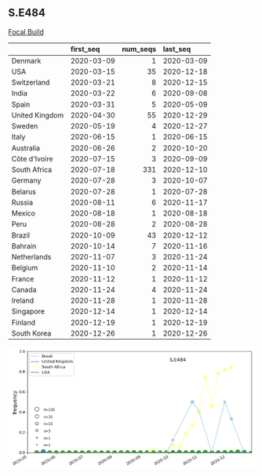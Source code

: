 

## S.E484
[Focal Build](https://nextstrain.org/groups/neherlab/ncov/S.E484?f_region=Europe)

|                | first_seq   |   num_seqs | last_seq   |
|:---------------|:------------|-----------:|:-----------|
| Denmark        | 2020-03-09  |          1 | 2020-03-09 |
| USA            | 2020-03-15  |         35 | 2020-12-18 |
| Switzerland    | 2020-03-21  |          8 | 2020-12-15 |
| India          | 2020-03-22  |          6 | 2020-09-08 |
| Spain          | 2020-03-31  |          5 | 2020-05-09 |
| United Kingdom | 2020-04-30  |         55 | 2020-12-29 |
| Sweden         | 2020-05-19  |          4 | 2020-12-27 |
| Italy          | 2020-06-15  |          1 | 2020-06-15 |
| Australia      | 2020-06-26  |          2 | 2020-10-20 |
| Côte d'Ivoire  | 2020-07-15  |          3 | 2020-09-09 |
| South Africa   | 2020-07-18  |        331 | 2020-12-10 |
| Germany        | 2020-07-28  |          3 | 2020-10-07 |
| Belarus        | 2020-07-28  |          1 | 2020-07-28 |
| Russia         | 2020-08-11  |          6 | 2020-11-17 |
| Mexico         | 2020-08-18  |          1 | 2020-08-18 |
| Peru           | 2020-08-28  |          2 | 2020-08-28 |
| Brazil         | 2020-10-09  |         43 | 2020-12-12 |
| Bahrain        | 2020-10-14  |          7 | 2020-11-16 |
| Netherlands    | 2020-11-07  |          3 | 2020-11-24 |
| Belgium        | 2020-11-10  |          2 | 2020-11-14 |
| France         | 2020-11-12  |          1 | 2020-11-12 |
| Canada         | 2020-11-24  |          4 | 2020-11-24 |
| Ireland        | 2020-11-28  |          1 | 2020-11-28 |
| Singapore      | 2020-12-14  |          1 | 2020-12-14 |
| Finland        | 2020-12-19  |          1 | 2020-12-19 |
| South Korea    | 2020-12-26  |          1 | 2020-12-26 |

![Overall trends S.E484](/overall_trends_figures/overall_trends_S.E484.png)